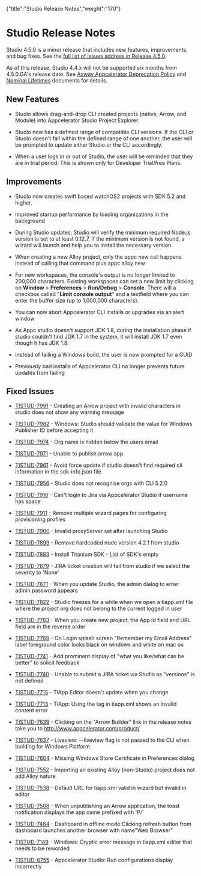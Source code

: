{"title":"Studio Release Notes","weight":"170"} 

# Studio Release Notes

Studio 4.5.0 is a minor release that includes new features, improvements, and bug fixes. See the [full list of issues address in Release 4.5.0](https://jira.appcelerator.org/browse/TISTUD-7991?filter=17280).

As of this release, Studio 4.4.x will not be supported six months from 4.5.0.GA's release date. See [Axway Appcelerator Deprecation Policy](/docs/appc/AMPLIFY_Appcelerator_Services_Overview/Axway_Appcelerator_Deprecation_Policy/) and [Nominal Lifetimes](/docs/appc/AMPLIFY_Appcelerator_Services_Overview/Axway_Appcelerator_Product_Lifecycle/#NominalLifetimes) documents for details.

## New Features

*   Studio allows drag-and-drop CLI created projects (native, Arrow, and Module) into Appcelerator Studio Project Explorer.
    
*   Studio now has a defined range of compatible CLI versions. If the CLI or Studio doesn't fall within the defined range of one another, the user will be prompted to update either Studio or the CLI accordingly.
    
*   When a user logs in or out of Studio, the user will be reminded that they are in trial period. This is shown only for Developer Trial/free Plans.
    

## Improvements

*   Studio now creates swift based watchOS2 projects with SDK 5.2 and higher.
    
*   Improved startup performance by loading organizations in the background
    
*   During Studio updates, Studio will verify the minimum required Node.js version is set to at least 0.12.7. If the minimum version is not found, a wizard will launch and help you to install the necessary version.
    
*   When creating a new Alloy project, only the appc new call happens instead of calling that command plus appc alloy new
    
*   For new workspaces, the console's output is no longer limited to 200,000 characters. Existing workspaces can set a new limit by clicking on **Window** > **Preferences** > **Run/Debug** > **Console**. There will a checkbox called "**Limit console output**" and a textfield where you can enter the buffer size (up to 1,000,000 characters).
    
*   You can now abort Appcelerator CLI installs or upgrades via an alert window
    
*   As Appc studio doesn't support JDK 1.8, during the installation phase if studio couldn't find JDK 1.7 in the system, it will install JDK 1.7 even though it has JDK 1.8.
    
*   Instead of failing a Windows build, the user is now prompted for a GUID
    
*   Previously bad installs of Appcelerator CLI no longer prevents future updates from failing
    

## Fixed Issues

*   [TISTUD-7991](https://jira.appcelerator.org/browse/TISTUD-7991) - Creating an Arrow project with invalid characters in studio does not show any warning message
    
*   [TISTUD-7982](https://jira.appcelerator.org/browse/TISTUD-7982) - Windows: Studio should validate the value for Windows Publisher ID before accepting it
    
*   [TISTUD-7974](https://jira.appcelerator.org/browse/TISTUD-7974) - Org name is hidden below the users email
    
*   [TISTUD-7971](https://jira.appcelerator.org/browse/TISTUD-7971) - Unable to publish arrow app
    
*   [TISTUD-7961](https://jira.appcelerator.org/browse/TISTUD-7961) - Avoid force update if studio doesn't find required cli information in the sdk-info.json file
    
*   [TISTUD-7956](https://jira.appcelerator.org/browse/TISTUD-7956) - Studio does not recognise orgs with CLI 5.2.0  
    
*   [TISTUD-7916](https://jira.appcelerator.org/browse/TISTUD-7916) - Can't login to Jira via Appcelerator Studio if username has space
    
*   [TISTUD-7911](https://jira.appcelerator.org/browse/TISTUD-7911) - Remove multiple wizard pages for configuring provisioning profiles  
    
*   [TISTUD-7900](https://jira.appcelerator.org/browse/TISTUD-7900) - Invalid proxyServer set after launching Studio
    
*   [TISTUD-7899](https://jira.appcelerator.org/browse/TISTUD-7899) - Remove hardcoded node version 4.2.1 from studio
    
*   [TISTUD-7883](https://jira.appcelerator.org/browse/TISTUD-7883) - Install Titanium SDK - List of SDK's empty
    
*   [TISTUD-7879](https://jira.appcelerator.org/browse/TISTUD-7879) - JIRA ticket creation will fail from studio if we select the severity to 'None'
    
*   [TISTUD-7871](https://jira.appcelerator.org/browse/TISTUD-7871) - When you update Studio, the admin dialog to enter admin password appears
    
*   [TISTUD-7822](https://jira.appcelerator.org/browse/TISTUD-7822) - Studio freezes for a while when we open a tiapp.xml file where the project org does not belong to the current logged in user
    
*   [TISTUD-7783](https://jira.appcelerator.org/browse/TISTUD-7783) - When you create new project, the App Id field and URL field are in the reverse order
    
*   [TISTUD-7769](https://jira.appcelerator.org/browse/TISTUD-7769) - On Login splash screen "Remember my Email Address" label foreground color looks black on windows and white on mac os
    
*   [TISTUD-7741](https://jira.appcelerator.org/browse/TISTUD-7741) - Add prominent display of "what you like/what can be better" to solicit feedback
    
*   [TISTUD-7740](https://jira.appcelerator.org/browse/TISTUD-7740) - Unable to submit a JIRA ticket via Studio as "versions" is not defined
    
*   [TISTUD-7715](https://jira.appcelerator.org/browse/TISTUD-7715) - TiApp Editor doesn't update when you change <extensions>
    
*   [TISTUD-7713](https://jira.appcelerator.org/browse/TISTUD-7713) - TiApp: Using the <windows> tag in tiapp.xml shows an invalid content error
    
*   [TISTUD-7639](https://jira.appcelerator.org/browse/TISTUD-7639) - Clicking on the "Arrow Builder" link in the release notes take you to http://www.appcelerator.com/product/
    
*   [TISTUD-7637](https://jira.appcelerator.org/browse/TISTUD-7637) - Liveview: --liveview flag is not passed to the CLI when building for Windows Platform
    
*   [TISTUD-7604](https://jira.appcelerator.org/browse/TISTUD-7604) - Missing Windows Store Certificate in Preferences dialog
    
*   [TISTUD-7552](https://jira.appcelerator.org/browse/TISTUD-7552) - Importing an existing Alloy (non-Studio) project does not add Alloy nature
    
*   [TISTUD-7538](https://jira.appcelerator.org/browse/TISTUD-7538) - Default URL for tiapp.xml valid in wizard but invalid in editor
    
*   [TISTUD-7508](https://jira.appcelerator.org/browse/TISTUD-7508) - When unpublishing an Arrow application, the toast notification displays the app name prefixed with 'P/'
    
*   [TISTUD-7484](https://jira.appcelerator.org/browse/TISTUD-7484) - Dashboard in offline mode:Clicking refresh button from dashboard launches another browser with name"Web Browser"
    
*   [TISTUD-7149](https://jira.appcelerator.org/browse/TISTUD-7149) - Windows: Cryptic error message in tiapp.xml editor that needs to be reworded
    
*   [TISTUD-6755](https://jira.appcelerator.org/browse/TISTUD-6755) - Appcelerator Studio: Run configurations display incorrectly
